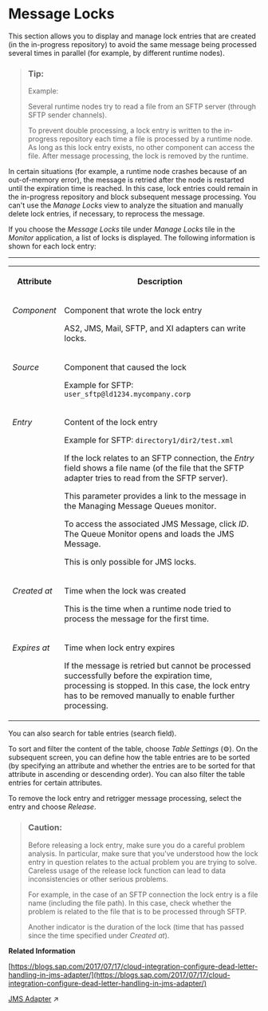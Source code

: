 <!-- loiobce9ae0cf9594b2d8a32fafc981b2076 -->

<link rel="stylesheet" type="text/css" href="../css/sap-icons.css"/>

# Message Locks

This section allows you to display and manage lock entries that are created \(in the in-progress repository\) to avoid the same message being processed several times in parallel \(for example, by different runtime nodes\).

> ### Tip:  
> Example:
> 
> Several runtime nodes try to read a file from an SFTP server \(through SFTP sender channels\).
> 
> To prevent double processing, a lock entry is written to the in-progress repository each time a file is processed by a runtime node. As long as this lock entry exists, no other component can access the file. After message processing, the lock is removed by the runtime.

In certain situations \(for example, a runtime node crashes because of an out-of-memory error\), the message is retried after the node is restarted until the expiration time is reached. In this case, lock entries could remain in the in-progress repository and block subsequent message processing. You can't use the *Manage Locks* view to analyze the situation and manually delete lock entries, if necessary, to reprocess the message.

If you choose the *Message Locks* tile under *Manage Locks* tile in the *Monitor* application, a list of locks is displayed. The following information is shown for each lock entry:

****


<table>
<tr>
<th valign="top">

Attribute



</th>
<th valign="top">

Description



</th>
</tr>
<tr>
<td valign="top">

 *Component* 



</td>
<td valign="top">

Component that wrote the lock entry

AS2, JMS, Mail, SFTP, and XI adapters can write locks.



</td>
</tr>
<tr>
<td valign="top">

 *Source* 



</td>
<td valign="top">

Component that caused the lock

Example for SFTP: `user_sftp@ld1234.mycompany.corp`



</td>
</tr>
<tr>
<td valign="top">

 *Entry* 



</td>
<td valign="top">

Content of the lock entry

Example for SFTP: `directory1/dir2/test.xml` 

If the lock relates to an SFTP connection, the *Entry* field shows a file name \(of the file that the SFTP adapter tries to read from the SFTP server\).

This parameter provides a link to the message in the Managing Message Queues monitor.

To access the associated JMS Message, click *ID*. The Queue Monitor opens and loads the JMS Message.

This is only possible for JMS locks.



</td>
</tr>
<tr>
<td valign="top">

 *Created at* 



</td>
<td valign="top">

Time when the lock was created

This is the time when a runtime node tried to process the message for the first time.



</td>
</tr>
<tr>
<td valign="top">

 *Expires at* 



</td>
<td valign="top">

Time when lock entry expires

If the message is retried but cannot be processed successfully before the expiration time, processing is stopped. In this case, the lock entry has to be removed manually to enable further processing.



</td>
</tr>
</table>

You can also search for table entries \(search field\).

To sort and filter the content of the table, choose *Table Settings* \(:gear:\). On the subsequent screen, you can define how the table entries are to be sorted \(by specifying an attribute and whether the entries are to be sorted for that attribute in ascending or descending order\). You can also filter the table entries for certain attributes.

To remove the lock entry and retrigger message processing, select the entry and choose *Release*.

> ### Caution:  
> Before releasing a lock entry, make sure you do a careful problem analysis. In particular, make sure that you've understood how the lock entry in question relates to the actual problem you are trying to solve. Careless usage of the release lock function can lead to data inconsistencies or other serious problems.
> 
> For example, in the case of an SFTP connection the lock entry is a file name \(including the file path\). In this case, check whether the problem is related to the file that is to be processed through SFTP.
> 
> Another indicator is the duration of the lock \(time that has passed since the time specified under *Created at*\).

**Related Information**  


[https://blogs.sap.com/2017/07/17/cloud-integration-configure-dead-letter-handling-in-jms-adapter/](https://blogs.sap.com/2017/07/17/cloud-integration-configure-dead-letter-handling-in-jms-adapter/)

[JMS Adapter](https://help.sap.com/viewer/987273656c2f47d2aca4e0bfce26c594/Cloud/en-US/0993f2aa14124376a4adc7c5ba95d3f8.html "You configure the JMS adapter to enable asynchronous messaging using message queues.") :arrow_upper_right:

